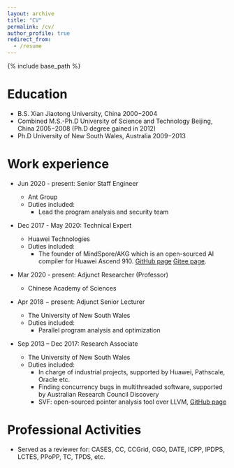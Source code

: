 ```yaml
---
layout: archive
title: "CV"
permalink: /cv/
author_profile: true
redirect_from:
  - /resume
---
```


{% include base_path %}

Education
======
* B.S. Xian Jiaotong University, China 2000−2004 
* Combined M.S.-Ph.D University of Science and Technology Beijing, China 2005−2008 (Ph.D degree gained in 2012)
* Ph.D University of New South Wales, Australia 2009−2013

Work experience
======
* Jun 2020 - present: Senior Staff Engineer
  * Ant Group
  * Duties included: 
    * Lead the program analysis and security team


* Dec 2017 - May 2020: Technical Expert
  * Huawei Technologies
  * Duties included: 
    * The founder of MindSpore/AKG which is an open-sourced AI compiler for Huawei Ascend 910. [GitHub page](https://github.com/mindspore-ai/akg) [Gitee page](https://github.com/mindspore-ai/akg).

* Mar 2020 - present: Adjunct Researcher (Professor)
  * Chinese Academy of Sciences

* Apr 2018 − present: Adjunct Senior Lecturer 
  * The University of New South Wales
  * Duties included: 
    * Parallel program analysis and optimization

* Sep 2013 – Dec 2017: Research Associate
  * The University of New South Wales
  * Duties included: 
    * In charge of industrial projects, supported by Huawei, Pathscale, Oracle etc. 
    * Finding concurrency bugs in multithreaded software, supported by Australian Research Council Discovery 
    * SVF: open-sourced pointer analysis tool over LLVM, [GitHub page](https://github.com/svftools/SVF)


<!-- Publications
======
  <ul>{% for post in site.publications %}
    {% include archive-single-cv.html %}
  {% endfor %}</ul> -->
  
<!-- Talks
======
  <ul>{% for post in site.talks %}
    {% include archive-single-talk-cv.html %}
  {% endfor %}</ul>
  
Teaching
======
  <ul>{% for post in site.teaching %}
    {% include archive-single-cv.html %}
  {% endfor %}</ul> -->
  
Professional Activities
======
* Served as a reviewer for: CASES, CC, CCGrid, CGO, DATE, ICPP, IPDPS, LCTES, PPoPP, TC, TPDS, etc.

